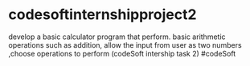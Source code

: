 # codesoftinternshipproject2
develop a basic calculator program that perform.  basic arithmetic operations such as addition, allow the input from user as two numbers ,choose operations to perform (codeSoft intership task 2)
#codeSoft
